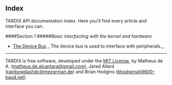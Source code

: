 Index
-----



TARDIX API documentation index. Here you'll find every article and interface you can.


####Section 1
#####_Basic interfacting with the kernel and hardware_

- [The Device Bus](https://github.com/TARDIX/Kernel/blob/rewrite/doc/api/devbus.md)
_ The device bus is used to interface with peripherals._
------

TARDIX is free software, developed under the [MIT License](http://opensource.org/licenses/MIT), by Matheus de A. (matheus.de.alcantara@gmail.com), Jared Allard (rainbowdashdc@mezgrman.de) and Brian Hodgins (bhodgins@9600-baud.net).
